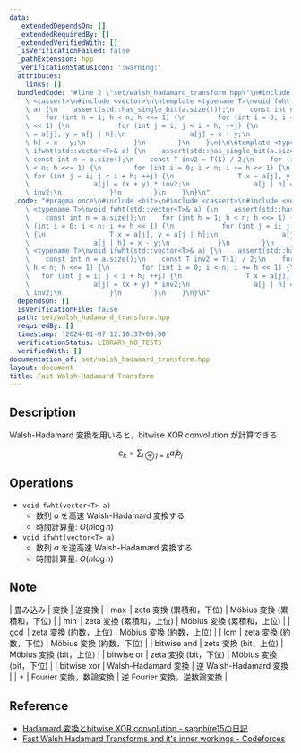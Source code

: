 ```yaml
---
data:
  _extendedDependsOn: []
  _extendedRequiredBy: []
  _extendedVerifiedWith: []
  _isVerificationFailed: false
  _pathExtension: hpp
  _verificationStatusIcon: ':warning:'
  attributes:
    links: []
  bundledCode: "#line 2 \"set/walsh_hadamard_transform.hpp\"\n#include <bit>\n#include\
    \ <cassert>\n#include <vector>\n\ntemplate <typename T>\nvoid fwht(std::vector<T>&\
    \ a) {\n    assert(std::has_single_bit(a.size()));\n    const int n = a.size();\n\
    \    for (int h = 1; h < n; h <<= 1) {\n        for (int i = 0; i < n; i += h\
    \ << 1) {\n            for (int j = i; j < i + h; ++j) {\n                T x\
    \ = a[j], y = a[j | h];\n                a[j] = x + y;\n                a[j |\
    \ h] = x - y;\n            }\n        }\n    }\n}\n\ntemplate <typename T>\nvoid\
    \ ifwht(std::vector<T>& a) {\n    assert(std::has_single_bit(a.size()));\n   \
    \ const int n = a.size();\n    const T inv2 = T(1) / 2;\n    for (int h = 1; h\
    \ < n; h <<= 1) {\n        for (int i = 0; i < n; i += h << 1) {\n           \
    \ for (int j = i; j < i + h; ++j) {\n                T x = a[j], y = a[j | h];\n\
    \                a[j] = (x + y) * inv2;\n                a[j | h] = (x - y) *\
    \ inv2;\n            }\n        }\n    }\n}\n"
  code: "#pragma once\n#include <bit>\n#include <cassert>\n#include <vector>\n\ntemplate\
    \ <typename T>\nvoid fwht(std::vector<T>& a) {\n    assert(std::has_single_bit(a.size()));\n\
    \    const int n = a.size();\n    for (int h = 1; h < n; h <<= 1) {\n        for\
    \ (int i = 0; i < n; i += h << 1) {\n            for (int j = i; j < i + h; ++j)\
    \ {\n                T x = a[j], y = a[j | h];\n                a[j] = x + y;\n\
    \                a[j | h] = x - y;\n            }\n        }\n    }\n}\n\ntemplate\
    \ <typename T>\nvoid ifwht(std::vector<T>& a) {\n    assert(std::has_single_bit(a.size()));\n\
    \    const int n = a.size();\n    const T inv2 = T(1) / 2;\n    for (int h = 1;\
    \ h < n; h <<= 1) {\n        for (int i = 0; i < n; i += h << 1) {\n         \
    \   for (int j = i; j < i + h; ++j) {\n                T x = a[j], y = a[j | h];\n\
    \                a[j] = (x + y) * inv2;\n                a[j | h] = (x - y) *\
    \ inv2;\n            }\n        }\n    }\n}\n"
  dependsOn: []
  isVerificationFile: false
  path: set/walsh_hadamard_transform.hpp
  requiredBy: []
  timestamp: '2024-01-07 12:10:37+09:00'
  verificationStatus: LIBRARY_NO_TESTS
  verifiedWith: []
documentation_of: set/walsh_hadamard_transform.hpp
layout: document
title: Fast Walsh-Hadamard Transform
---
```


## Description

Walsh-Hadamard 変換を用いると，bitwise XOR convolution が計算できる．

$$
c_k = \sum_{i\oplus j=k} a_i b_j
$$

## Operations

- `void fwht(vector<T> a)`
    - 数列 $a$ を高速 Walsh-Hadamard 変換する
    - 時間計算量: $O(n\log n)$
- `void ifwht(vector<T> a)`
    - 数列 $a$ を逆高速 Walsh-Hadamard 変換する
    - 時間計算量: $O(n\log n)$

## Note

| 畳み込み | 変換 | 逆変換 |
| $\max$ | zeta 変換 (累積和，下位) | Möbius 変換 (累積和，下位) |
| $\min$ | zeta 変換 (累積和，上位) | Möbius 変換 (累積和，上位) |
| $\gcd$ | zeta 変換 (約数，上位) | Möbius 変換 (約数，上位) |
| $\mathrm{lcm}$ | zeta 変換 (約数，下位) | Möbius 変換 (約数，下位) |
| $\mathrm{bitwise\ and}$ | zeta 変換 (bit，上位) | Möbius 変換 (bit，上位) |
| $\mathrm{bitwise\ or}$ | zeta 変換 (bit，下位) | Möbius 変換 (bit，下位) |
| $\mathrm{bitwise\ xor}$ | Walsh-Hadamard 変換 | 逆 Walsh-Hadamard 変換 |
| $+$ | Fourier 変換，数論変換 | 逆 Fourier 変換，逆数論変換 |

## Reference

- [Hadamard 変換とbitwise XOR convolution - sapphire15の日記](https://sapphire15.hatenablog.com/entry/2021/09/13/114900)
- [Fast Walsh Hadamard Transforms and it's inner workings - Codeforces](https://codeforces.com/blog/entry/71899)